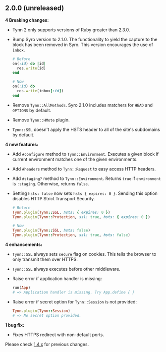 2.0.0 (unreleased)
------------------

**4 Breaking changes:**

- Tynn 2 only supports versions of Ruby greater than 2.3.0.

- Bump Syro version to 2.1.0. The functionality to yield the
  capture to the block has been removed in Syro. This version
  encourages the use of `inbox`.

  ```ruby
  # Before
  on(:id) do |id|
    res.write(id)
  end

  # Now
  on(:id) do
    res.write(inbox[:id])
  end
  ```

- Remove `Tynn::AllMethods`. Syro 2.1.0 includes matchers for
  `HEAD` and `OPTIONS` by default.

- Remove `Tynn::HMote` plugin.

- `Tynn::SSL` doesn't apply the HSTS header to all of the site's subdomains
  by default.

**4 new features:**

- Add `#configure` method to `Tynn::Environment`. Executes a given block
  if current environment matches one of the given environments.

- Add `#headers` method to `Tynn::Request` to easy access HTTP headers.

- Add `#staging?` method to `Tynn::Environment`. Returns `true` if `environment`
  is `:staging`. Otherwise, returns `false`.

- Setting `hsts: false` now sets `hsts { expires: 0 }`. Sending this option
  disables HTTP Strict Transport Security.

  ```ruby
  # Before
  Tynn.plugin(Tynn::SSL, hsts: { expires: 0 })
  Tynn.plugin(Tynn::Protection, ssl: true, hsts: { expires: 0 })

  # Now
  Tynn.plugin(Tynn::SSL, hsts: false)
  Tynn.plugin(Tynn::Protection, ssl: true, hsts: false)
  ```

**4 enhancements:**

- `Tynn::SSL` always sets `secure` flag on cookies. This tells the browser to only
  transmit them over HTTPS.

- `Tynn::SSL` always executes before other middleware.

- Raise error if application handler is missing:

  ```ruby
  run(App)
  # => Application handler is missing. Try App.define { }
  ```

- Raise error if secret option for `Tynn::Session` is not provided:

  ```ruby
  Tynn.plugin(Tynn::Session)
  # => No secret option provided.
  ```

**1 bug fix:**

- Fixes HTTPS redirect with non-default ports.

Please check [1.4.x](https://github.com/frodsan/tynn/blob/1.4.0/CHANGELOG.md)
for previous changes.
